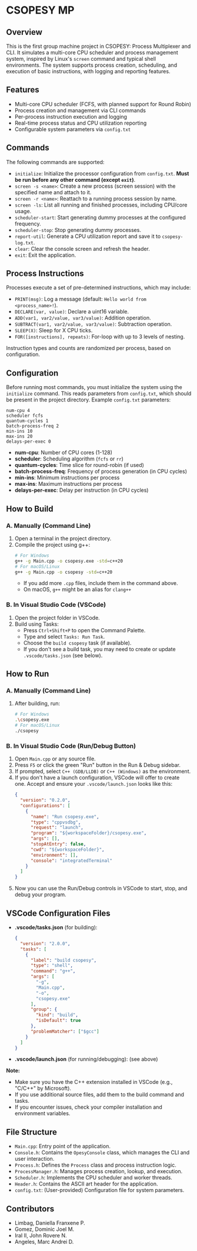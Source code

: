 # CSOPESY MP

## Overview

This is the first group machine project in CSOPESY: Process Multiplexer and CLI. It simulates a multi-core CPU scheduler and process management system, inspired by Linux's `screen` command and typical shell environments. The system supports process creation, scheduling, and execution of basic instructions, with logging and reporting features.

## Features
- Multi-core CPU scheduler (FCFS, with planned support for Round Robin)
- Process creation and management via CLI commands
- Per-process instruction execution and logging
- Real-time process status and CPU utilization reporting
- Configurable system parameters via `config.txt`

## Commands
The following commands are supported:

- `initialize`: Initialize the processor configuration from `config.txt`. **Must be run before any other command (except `exit`)**.
- `screen -s <name>`: Create a new process (screen session) with the specified name and attach to it.
- `screen -r <name>`: Reattach to a running process session by name.
- `screen -ls`: List all running and finished processes, including CPU/core usage.
- `scheduler-start`: Start generating dummy processes at the configured frequency.
- `scheduler-stop`: Stop generating dummy processes.
- `report-util`: Generate a CPU utilization report and save it to `csopesy-log.txt`.
- `clear`: Clear the console screen and refresh the header.
- `exit`: Exit the application.

## Process Instructions
Processes execute a set of pre-determined instructions, which may include:
- `PRINT(msg)`: Log a message (default: `Hello world from <process_name>!`).
- `DECLARE(var, value)`: Declare a uint16 variable.
- `ADD(var1, var2/value, var3/value)`: Addition operation.
- `SUBTRACT(var1, var2/value, var3/value)`: Subtraction operation.
- `SLEEP(X)`: Sleep for X CPU ticks.
- `FOR([instructions], repeats)`: For-loop with up to 3 levels of nesting.

Instruction types and counts are randomized per process, based on configuration.

## Configuration
Before running most commands, you must initialize the system using the `initialize` command. This reads parameters from `config.txt`, which should be present in the project directory. Example `config.txt` parameters:

```
num-cpu 4
scheduler fcfs
quantum-cycles 1
batch-process-freq 2
min-ins 10
max-ins 20
delays-per-exec 0
```

- **num-cpu**: Number of CPU cores (1-128)
- **scheduler**: Scheduling algorithm (`fcfs` or `rr`)
- **quantum-cycles**: Time slice for round-robin (if used)
- **batch-process-freq**: Frequency of process generation (in CPU cycles)
- **min-ins**: Minimum instructions per process
- **max-ins**: Maximum instructions per process
- **delays-per-exec**: Delay per instruction (in CPU cycles)

## How to Build

### A. Manually (Command Line)
1. Open a terminal in the project directory.
2. Compile the project using g++:
   ```sh
   # For Windows
   g++ -g Main.cpp -o csopesy.exe -std=c++20
   # For macOS/Linux
   g++ -g Main.cpp -o csopesy -std=c++20
   ```
   - If you add more `.cpp` files, include them in the command above.
   - On macOS, `g++` might be an alias for `clang++`

### B. In Visual Studio Code (VSCode)
1. Open the project folder in VSCode.
2. Build using Tasks:
   - Press `Ctrl+Shift+P` to open the Command Palette.
   - Type and select `Tasks: Run Task`.
   - Choose the `build csopesy` task (if available).
   - If you don't see a build task, you may need to create or update `.vscode/tasks.json` (see below).

## How to Run

### A. Manually (Command Line)
1. After building, run:
   ```sh
   # For Windows
   .\csopesy.exe
   # For macOS/Linux
   ./csopesy
   ```

### B. In Visual Studio Code (Run/Debug Button)
1. Open `Main.cpp` or any source file.
2. Press `F5` or click the green "Run" button in the Run & Debug sidebar.
3. If prompted, select `C++ (GDB/LLDB)` or `C++ (Windows)` as the environment.
4. If you don't have a launch configuration, VSCode will offer to create one. Accept and ensure your `.vscode/launch.json` looks like this:
   ```json
   {
     "version": "0.2.0",
     "configurations": [
       {
         "name": "Run csopesy.exe",
         "type": "cppvsdbg",
         "request": "launch",
         "program": "${workspaceFolder}/csopesy.exe",
         "args": [],
         "stopAtEntry": false,
         "cwd": "${workspaceFolder}",
         "environment": [],
         "console": "integratedTerminal"
       }
     ]
   }
   ```
5. Now you can use the Run/Debug controls in VSCode to start, stop, and debug your program.

## VSCode Configuration Files

- **.vscode/tasks.json** (for building):
  ```json
  {
    "version": "2.0.0",
    "tasks": [
      {
        "label": "build csopesy",
        "type": "shell",
        "command": "g++",
        "args": [
          "-g",
          "Main.cpp",
          "-o",
          "csopesy.exe"
        ],
        "group": {
          "kind": "build",
          "isDefault": true
        },
        "problemMatcher": ["$gcc"]
      }
    ]
  }
  ```
- **.vscode/launch.json** (for running/debugging):
  (see above)

**Note:**
- Make sure you have the C++ extension installed in VSCode (e.g., "C/C++" by Microsoft).
- If you use additional source files, add them to the build command and tasks.
- If you encounter issues, check your compiler installation and environment variables.

## File Structure
- `Main.cpp`: Entry point of the application.
- `Console.h`: Contains the `OpesyConsole` class, which manages the CLI and user interaction.
- `Process.h`: Defines the `Process` class and process instruction logic.
- `ProcessManager.h`: Manages process creation, lookup, and execution.
- `Scheduler.h`: Implements the CPU scheduler and worker threads.
- `Header.h`: Contains the ASCII art header for the application.
- `config.txt`: (User-provided) Configuration file for system parameters.

## Contributors
- Limbag, Daniella Franxene P.
- Gomez, Dominic Joel M.
- Iral II, John Rovere N.
- Angeles, Marc Andrei D.
